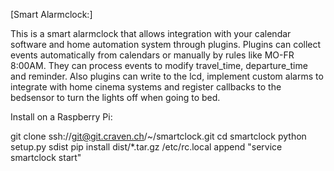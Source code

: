 [Smart Alarmclock:]

This is a smart alarmclock that allows integration with your calendar
software and home automation system through plugins. Plugins can collect
events automatically from calendars or manually by rules like MO-FR 8:00AM.
They can process events to modify travel_time, departure_time and reminder.
Also plugins can write to the lcd, implement custom alarms to integrate
with home cinema systems and register callbacks to the bedsensor to turn
the lights off when going to bed.


Install on a Raspberry Pi:

git clone ssh://git@git.craven.ch/~/smartclock.git
cd smartclock
python setup.py sdist
pip install dist/*.tar.gz
/etc/rc.local append "service smartclock start"
